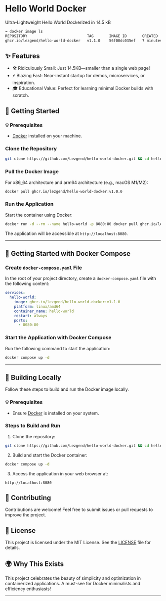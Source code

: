 # Hello World Docker
Ultra-Lightweight Hello World Dockerized in 14.5 kB
```bash
→ docker image ls
REPOSITORY                           TAG       IMAGE ID       CREATED         SIZE
ghcr.io/lezgend/hello-world-docker   v1.1.0    56f00dc035ef   7 minutes ago   14.5kB
```

## ✨ Features
- 🛠 Ridiculously Small: Just 14.5KB—smaller than a single web page!
- ⚡ Blazing Fast: Near-instant startup for demos, microservices, or inspiration.
- 🎓 Educational Value: Perfect for learning minimal Docker builds with scratch.

## 🌱 Getting Started

### 💡 Prerequisites

- [Docker](https://www.docker.com/get-started) installed on your machine.

### Clone the Repository

```bash
git clone https://github.com/Lezgend/hello-world-docker.git && cd hello-world-docker
```

### Pull the Docker Image

For x86_64 architecture and arm64 architecture (e.g., macOS M1/M2):
```bash
docker pull ghcr.io/lezgend/hello-world-docker:v1.0.0
```

### Run the Application

Start the container using Docker:
```bash
docker run -d --rm --name hello-world -p 8080:80 docker pull ghcr.io/lezgend/hello-world-docker:v1.0.0
```

The application will be accessible at `http://localhost:8080`.

---

## 🌱 Getting Started with Docker Compose

### Create `docker-compose.yaml` File
In the root of your project directory, create a `docker-compose.yaml` file with the following content:
```yaml
services:
  hello-world:
    image: ghcr.io/lezgend/hello-world-docker:v1.1.0
    platform: linux/amd64
    container_name: hello-world
    restart: always
    ports:
      - 8080:80
```

### Start the Application with Docker Compose
Run the following command to start the application:
```bash
docker compose up -d
```

---

## 🔧 Building Locally

Follow these steps to build and run the Docker image locally.

### 💡 Prerequisites

- Ensure [Docker](https://www.docker.com/get-started) is installed on your system.

### Steps to Build and Run

1. Clone the repository:
  ```bash
 git clone https://github.com/Lezgend/hello-world-docker.git && cd hello-world-docker
  ```
2. Build and start the Docker container:
  ```bash
  docker compose up -d
  ```
3. Access the application in your web browser at:
  ```
  http://localhost:8080
  ```

## 🤝 Contributing

Contributions are welcome! Feel free to submit issues or pull requests to improve the project.

## 📜 License

This project is licensed under the MIT License. See the [LICENSE](LICENSE) file for details.

## 🌍 Why This Exists
This project celebrates the beauty of simplicity and optimization in containerized applications. A must-see for Docker minimalists and efficiency enthusiasts!

---
